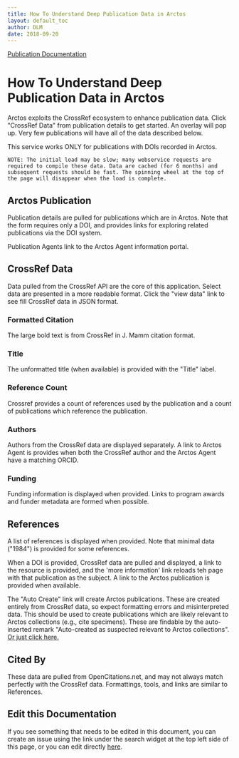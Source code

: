 ```yaml
---
title: How To Understand Deep Publication Data in Arctos
layout: default_toc
author: DLM
date: 2018-09-20
---
```

[Publication Documentation](https://handbook.arctosdb.org/documentation/publications.html)

# How To Understand Deep Publication Data in Arctos
 
 Arctos exploits the CrossRef ecosystem to enhance publication data. Click "CrossRef Data" from publication details to get started. An overlay will pop up. Very few publications will have all of the data described below.
 
 This service works ONLY for publications with DOIs recorded in Arctos.
 
 ``
 NOTE: The initial load may be slow; many webservice requests are required to compile these data. Data are cached (for 6 months) and subsequent requests should be fast. The spinning wheel at the top of the page will disappear when the load is complete.
 ``

## Arctos Publication

Publication details are pulled for publications which are in Arctos. Note that the form requires only a DOI, and provides links for exploring related publications via the DOI system.

Publication Agents link to the Arctos Agent information portal.


## CrossRef Data

Data pulled from the CrossRef API are the core of this application. Select data are presented in a more readable format. Click the "view data" link to see fill CrossRef data in JSON format.

### Formatted Citation
The large bold text is from CrossRef in J. Mamm citation format. 

### Title
The unformatted title (when available) is provided with the "Title" label.

### Reference Count
Crossref provides a count of references used by the publication and a count of publications which reference the publication.

### Authors

Authors from the CrossRef data are displayed separately. A link to Arctos Agent is provides when both the CrossRef author and the Arctos Agent have a matching ORCID.

### Funding

Funding information is displayed when provided. Links to program awards and funder metadata are formed when possible.

## References

A list of references is displayed when provided. Note that minimal data ("1984") is provided for some references.

When a DOI is provided, CrossRef data are pulled and displayed, a link to the resource is provided, and the 'more information' link reloads teh page with that publication as the subject. A link to the Arctos publication is provided when available.

The "Auto Create" link will create Arctos publications. These are created entirely from CrossRef data, so expect formatting errors and misinterpreted data. This should be used to create publications which are likely relevant to Arctos collections (e.g., cite specimens). These are findable by the auto-inserted remark "Auto-created as suspected relevant to Arctos collections". 
[Or just click here.](https://arctos.database.museum/SpecimenUsage.cfm?action=search&publication_remarks=Auto-created%20as%20suspected%20relevant%20to%20Arctos%20collections)

## Cited By

These data are pulled from OpenCitations.net, and may not always match perfectly with the CrossRef data. Formattings, tools, and links are similar to References.

## Edit this Documentation

If you see something that needs to be edited in this document, you can create an issue using the link under the search widget at the top left side of this page, or you can edit directly <a href="https://github.com/ArctosDB/documentation-wiki/edit/gh-pages/_how_to/deep-publications.markdown" target="_blank">here</a>.
